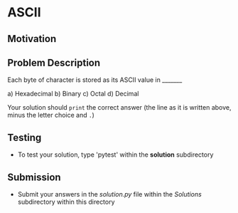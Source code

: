# ASCII

## Motivation


## Problem Description 
Each byte of character is stored as its ASCII value in _______ 

a) Hexadecimal
b) Binary
c) Octal
d) Decimal

Your solution should `print` the correct answer (the line as it is written above, minus the letter choice and `.`)

## Testing
* To test your solution, type 'pytest' within the **solution** subdirectory

## Submission
* Submit your answers in the *solution.py* file within the *Solutions* subdirectory within this directory
